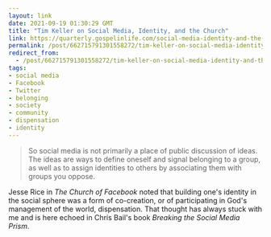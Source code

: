 ```yaml
---
layout: link
date: 2021-09-19 01:30:29 GMT
title: "Tim Keller on Social Media, Identity, and the Church"
link: https://quarterly.gospelinlife.com/social-media-identity-and-the-church/
permalink: /post/662715791301558272/tim-keller-on-social-media-identity-and-the
redirect_from: 
  - /post/662715791301558272/tim-keller-on-social-media-identity-and-the
tags:
- social media
- Facebook
- Twitter
- belonging
- society
- community
- dispensation
- identity
---
```

<blockquote>So social media is not primarily a place of public discussion of ideas. The ideas are ways to define oneself and signal belonging to a group, as well as to assign identities to others by associating them with groups you oppose.</blockquote>
<p>Jesse Rice in <i>The Church of Facebook</i> noted that building one's identity in the social sphere was a form of co-creation, or of participating in God's management of the world, dispensation. That thought has always stuck with me and is here echoed in Chris Bail's book <i>Breaking the Social Media Prism</i>.</p> 